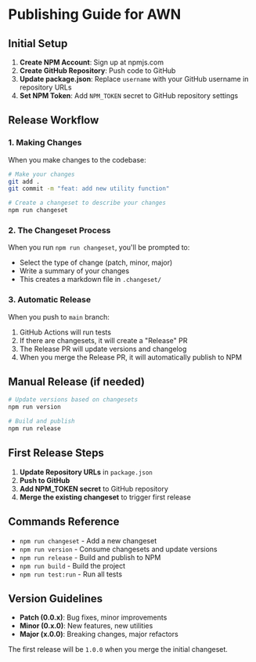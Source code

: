 # Publishing Guide for AWN

## Initial Setup

1. **Create NPM Account**: Sign up at npmjs.com
2. **Create GitHub Repository**: Push code to GitHub
3. **Update package.json**: Replace `username` with your GitHub username in repository URLs
4. **Set NPM Token**: Add `NPM_TOKEN` secret to GitHub repository settings

## Release Workflow

### 1. Making Changes
When you make changes to the codebase:

```bash
# Make your changes
git add .
git commit -m "feat: add new utility function"

# Create a changeset to describe your changes
npm run changeset
```

### 2. The Changeset Process
When you run `npm run changeset`, you'll be prompted to:
- Select the type of change (patch, minor, major)
- Write a summary of your changes
- This creates a markdown file in `.changeset/`

### 3. Automatic Release
When you push to `main` branch:
1. GitHub Actions will run tests
2. If there are changesets, it will create a "Release" PR
3. The Release PR will update versions and changelog
4. When you merge the Release PR, it will automatically publish to NPM

## Manual Release (if needed)

```bash
# Update versions based on changesets
npm run version

# Build and publish
npm run release
```

## First Release Steps

1. **Update Repository URLs** in `package.json`
2. **Push to GitHub**
3. **Add NPM_TOKEN secret** to GitHub repository
4. **Merge the existing changeset** to trigger first release

## Commands Reference

- `npm run changeset` - Add a new changeset
- `npm run version` - Consume changesets and update versions  
- `npm run release` - Build and publish to NPM
- `npm run build` - Build the project
- `npm run test:run` - Run all tests

## Version Guidelines

- **Patch (0.0.x)**: Bug fixes, minor improvements
- **Minor (0.x.0)**: New features, new utilities
- **Major (x.0.0)**: Breaking changes, major refactors

The first release will be `1.0.0` when you merge the initial changeset.